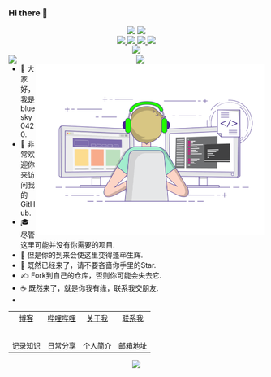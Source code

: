 ### Hi there 👋

<!--
**bluesky0420/bluesky0420** is a ✨ _special_ ✨ repository because its `README.md` (this file) appears on your GitHub profile.

Here are some ideas to get you started:

- 🔭 I’m currently working on ...
- 🌱 I’m currently learning ...
- 👯 I’m looking to collaborate on ...
- 🤔 I’m looking for help with ...
- 💬 Ask me about ...
- 📫 How to reach me: ...
- 😄 Pronouns: ...
- ⚡ Fun fact: ...
-->

<div align="center">
  <img src="https://github-readme-stats.vercel.app/api?username=bluesky0420&count_private=true&show_icons=true&theme=tokyonight&line_height=27">
  <img src="https://github-readme-stats.vercel.app/api/top-langs/?username=bluesky0420&theme=tokyonight">
</div>

<div align="center">
  <a href="https://github.com/bluesky0420/picx-image-hosting">
    <img src="https://github-readme-stats.vercel.app/api/pin/?username=bluesky0420&repo=picx-image-hosting&theme=tokyonight" />
  </a>
  <a href="https://github.com/bluesky0420/hexo-blog-comments">
    <img src="https://github-readme-stats.vercel.app/api/pin/?username=bluesky0420&repo=hexo-blog-comments&theme=tokyonight" />
  </a>
  <a href="https://github.com/bluesky0420/bluesky0420.github.io">
    <img src="https://github-readme-stats.vercel.app/api/pin/?username=bluesky0420&repo=bluesky0420.github.io&theme=tokyonight" />
  </a>
  <a href="https://github.com/bluesky0420/picgo-image-hosting">
    <img src="https://github-readme-stats.vercel.app/api/pin/?username=bluesky0420&repo=picgo-image-hosting&theme=tokyonight" />
  </a>
</div>

<div align="center">
  <img src="https://github-readme-activity-graph.vercel.app/graph?username=bluesky0420&theme=vue">
</div>

<div align="center">
  <img align="left" src="https://github-readme-streak-stats.herokuapp.com/?user=bluesky0420&theme=tokyonight" width="45%">
  <img align="right" src="https://github-profile-trophy.vercel.app/?username=bluesky0420&theme=tokyonight" width="50%">
</div>

<img align="right" alt="GIF" src="https://raw.githubusercontent.com/devSouvik/devSouvik/master/gif3.gif" width="450"/>

- 🔭 大家好，我是bluesky0420.
- 🤔 非常欢迎你来访问我的GitHub.
- 🎓 尽管这里可能并没有你需要的项目.
- 💼 但是你的到来会使这里变得蓬荜生辉.
- 🌱 既然已经来了，请不要吝啬你手里的Star.
- ✍️ Fork到自己的仓库，否则你可能会失去它.
- ☕ 既然来了，就是你我有缘，联系我交朋友.
- 
<table>
  <tbody>
    <tr valign="top">
      <td width="25%" align="center">
        <a href="https://bluesky0420.github.io">博客</a>
        <br><br><br>
        记录知识
      </td>
      <td width="25%" align="center">
        <a href="https://space.bilibili.com/15610216">哔哩哔哩</a>
        <br><br><br>
        日常分享
      </td>
      <td width="25%" align="center">
        <a href="https://bluesky0420.github.io/about/">关于我</a>
        <br><br><br>
        个人简介
      </td>
      <td width="25%" align="center">
        <a href="mailto:bluesky.coder0420@gmail.com">联系我</a>
        <br><br><br>
        邮箱地址
      </td>
    </tr>
  </tbody>
</table>

<div align="center">
  <img src="https://komarev.com/ghpvc/?username=bluesky0420">
</div>
